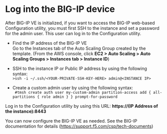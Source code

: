 Log into the BIG-IP device
==========================

After BIG-IP VE is initialized, if you want to access the BIG-IP web-based Configuration utility, you must first SSH to the instance and set a password for the admin user. This user can log in to the Configuration utility.

  - Find the IP address of the BIG-IP VE<br> Go to the Instances tab of the Auto Scaling Group created by the template. (From the AWS console, click **EC2 > Auto Scaling > Auto Scaling Groups > Instances tab > Instance ID**)

  - SSH to the instance IP or Public IP address by using the following syntax:<br>``` >ssh -i ~/.ssh/<YOUR-PRIVATE-SSH-KEY-HERE> admin@<INSTANCE IP> ```
  
  - Create a custom admin user by using the following syntax:<br> ``` #tmsh create auth user my-custom-admin partition-access add { all-partitions { role admin } } prompt-for-password```
 
Log in to the Configuration utility by using this URL: **https://(IP Address of the instance):8443**

You can now configure the BIG-IP VE as needed. See the BIG-IP documentation for details (https://support.f5.com/csp/tech-documents)

